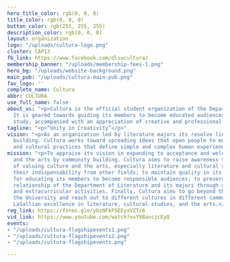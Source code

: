 ```yaml
---
hero_title_color: rgb(0, 0, 0)
title_color: rgb(0, 0, 0)
button_color: rgb(255, 255, 255)
description_color: rgb(0, 0, 0)
layout: organization
logo: "/uploads/cultura-logo.png"
cluster: CAP13
fb_link: https://www.facebook.com/dlsucultura/
membership_banner: "/uploads/membership-fees-1.png"
hero_bg: "/uploads/website-background.png"
main_pub: "/uploads/cultura-main-pub.png"
fav_logo: ''
complete_name: Cultura
abbr: CULTURA
use_full_name: false
about_us: "<p>Cultura is the official student organization of the Department of Literature.
  It is geared towards guiding its members to become educated audiences through academic
  study, accompanied with an appreciation of creative and professional works.</p>"
tagline: "<p>“Unity in Creativity”</p>"
vision: "<p>As an organization led by literature majors its resolve lies in community
  building. Cultura works toward spreading ideas that open people to many cultures
  and cultural practices that define simple and complex human experiences.</p>"
mission: "<p>To appraise its vision in expanding to acceptance and welcoming of culture
  and the arts by community building. Cultura aims to raise awareness that is conscious
  of valuing culture and the arts, especially literature and cultural studies and
  their indispensability from other fields; to maintain quality in its provisions
  for educating its members to become responsible audiences; to preserve the good
  relationship of the Department of Literature and its majors through academic assistance
  and extracurricular activities. Finally, Cultura aims to go beyond the borders of
  the University and reach out to different cultures in different communities, establishing
  LaSallian excellence in literature, cultural studies, and the arts.</p>"
reg_link: https://forms.gle/ybzNFkFSEEyxVZTz6
vid_link: https://www.youtube.com/watch?v=Y98avcjcEyQ
events:
- "/uploads/cultura-flagshipevents1.png"
- "/uploads/cultura-flagshipevents2.png"
- "/uploads/cultura-flagshipevents.png"

---
```

